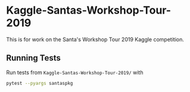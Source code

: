 # Kaggle-Santas-Workshop-Tour-2019
This is for work on the Santa's Workshop Tour 2019 Kaggle competition.

## Running Tests
Run tests from `Kaggle-Santas-Workshop-Tour-2019/` with
```bash
pytest --pyargs santaspkg
```
